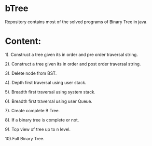 # bTree

Repository contains most of the solved programs of Binary Tree in java.

# Content:
1). Construct a tree given its in order and pre order traversal string.

2). Construct a tree given its in order and post order traversal string.

3). Delete node from BST.

4). Depth first traversal using user stack.

5). Breadth first traversal using system stack.

6). Breadth first traversal using user Queue.

7). Create complete B Tree.

8). If a binary tree is complete or not.

9). Top view of tree up to n level.

10).Full Binary Tree.